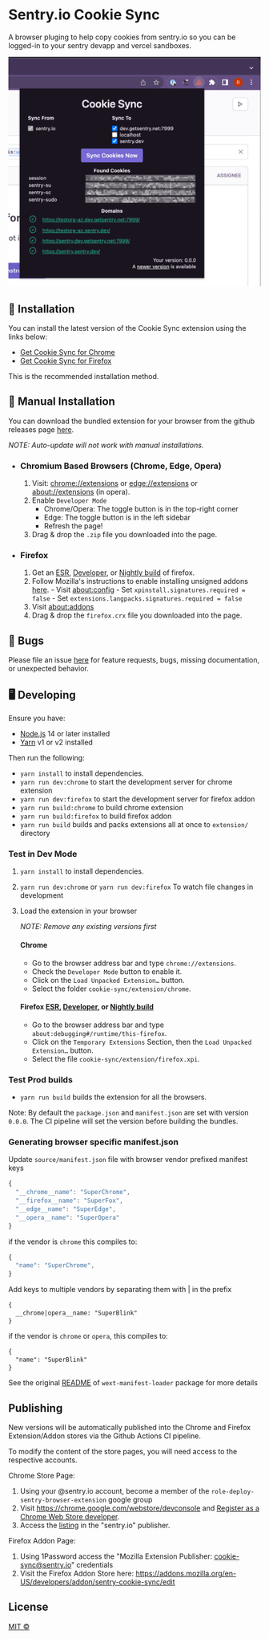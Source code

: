 # Sentry.io Cookie Sync

A browser pluging to help copy cookies from sentry.io so you can be logged-in to 
your sentry devapp and vercel sandboxes.

![](./source/assets/example.png)

## 🚀 Installation

You can install the latest version of the Cookie Sync extension using the links below:

- [Get Cookie Sync for Chrome](https://chrome.google.com/webstore/detail/sentry-cookie-sync/ojbolbbmkndcafmblpelfdhkggpmdhnm?hl=en&authuser=0)
- [Get Cookie Sync for Firefox](https://addons.mozilla.org/en-US/firefox/addon/sentry-cookie-sync/)

This is the recommended installation method.

## 🔧 Manual Installation

You can download the bundled extension for your browser from the github releases page [here](https://github.com/getsentry/cookie-sync/releases).

_NOTE: Auto-update will not work with manual installations._

- ### Chromium Based Browsers (Chrome, Edge, Opera)

    1. Visit: [chrome://extensions](chrome://extensions) or [edge://extensions](edge://extensions) or [about://extensions](about://extensions) (in opera).
    2. Enable `Developer Mode`
        - Chrome/Opera: The toggle button is in the top-right corner 
        - Edge: The toggle button is in the left sidebar
        - Refresh the page!
    3. Drag & drop the `.zip` file you downloaded into the page.

- ### Firefox

    1. Get an [ESR](https://www.mozilla.org/en-US/firefox/enterprise/), [Developer](https://www.mozilla.org/en-US/firefox/developer/), or [Nightly build](https://www.mozilla.org/en-US/firefox/channel/desktop/#nightly) of firefox.
    2. Follow Mozilla's instructions to enable installing unsigned addons [here](https://support.mozilla.org/en-US/kb/add-on-signing-in-firefox#w_what-are-my-options-if-i-want-to-use-an-unsigned-add-on-advanced-users).
      - Visit [about:config](about:config)
      - Set `xpinstall.signatures.required = false`
      - Set `extensions.langpacks.signatures.required = false`
    3. Visit [about:addons](about:addons)
    4. Drag & drop the `firefox.crx` file you downloaded into the page.

## 🐛 Bugs

Please file an issue [here](https://github.com/getsentry/cookie-sync/issues) for feature requests, bugs, missing documentation, or unexpected behavior.

## 🖥️ Developing

Ensure you have:

- [Node.js](https://nodejs.org) 14 or later installed
- [Yarn](https://yarnpkg.com) v1 or v2 installed

Then run the following:

- `yarn install` to install dependencies.
- `yarn run dev:chrome` to start the development server for chrome extension
- `yarn run dev:firefox` to start the development server for firefox addon
- `yarn run build:chrome` to build chrome extension
- `yarn run build:firefox` to build firefox addon
- `yarn run build` builds and packs extensions all at once to `extension/` directory

### Test in Dev Mode

1. `yarn install` to install dependencies.
2. `yarn run dev:chrome` or `yarn run dev:firefox` To watch file changes in development
3. Load the extension in your browser

    _NOTE: Remove any existing versions first_

    #### Chrome

    - Go to the browser address bar and type `chrome://extensions`.
    - Check the `Developer Mode` button to enable it.
    - Click on the `Load Unpacked Extension…` button.
    - Select the folder `cookie-sync/extension/chrome`.

    #### Firefox [ESR](https://www.mozilla.org/en-US/firefox/enterprise/), [Developer](https://www.mozilla.org/en-US/firefox/developer/), or [Nightly build](https://www.mozilla.org/en-US/firefox/channel/desktop/#nightly)

    - Go to the browser address bar and type `about:debugging#/runtime/this-firefox`.
    - Click on the `Temporary Extensions` Section, then the `Load Unpacked Extension…` button.
    - Select the file `cookie-sync/extension/firefox.xpi`.

### Test Prod builds

- `yarn run build` builds the extension for all the browsers.

Note: By default the `package.json` and `manifest.json` are set with version `0.0.0`. The CI pipeline will set the version before building the bundles.

### Generating browser specific manifest.json

Update `source/manifest.json` file with browser vendor prefixed manifest keys

```js
{
  "__chrome__name": "SuperChrome",
  "__firefox__name": "SuperFox",
  "__edge__name": "SuperEdge",
  "__opera__name": "SuperOpera"
}
```

if the vendor is `chrome` this compiles to:

```js
{
  "name": "SuperChrome",
}
```

Add keys to multiple vendors by separating them with | in the prefix

```
{
  __chrome|opera__name: "SuperBlink"
}
```

if the vendor is `chrome` or `opera`, this compiles to:

```
{
  "name": "SuperBlink"
}
```

See the original [README](https://github.com/abhijithvijayan/wext-manifest-loader) of `wext-manifest-loader` package for more details

## Publishing

New versions will be automatically published into the Chrome and Firefox Extension/Addon stores via the Github Actions CI pipeline.

To modify the content of the store pages, you will need access to the respective accounts.

Chrome Store Page:

1. Using your @sentry.io account, become a member of the `role-deploy-sentry-browser-extension` google group
2. Visit https://chrome.google.com/webstore/devconsole and [Register as a Chrome Web Store developer](https://developer.chrome.com/docs/webstore/register/).
3. Access the [listing](https://chrome.google.com/webstore/devconsole/d1e3adb2-fbbf-437c-bbbe-e3c0a9d34cfe/kchlmkcdfohlmobgojmipoppgpedhijh/edit/listing) in the "sentry.io" publisher.

Firefox Addon Page:

1. Using 1Password access the "Mozilla Extension Publisher: cookie-sync@sentry.io" credentials
2. Visit the Firefox Addon Store here: https://addons.mozilla.org/en-US/developers/addon/sentry-cookie-sync/edit

## License

[MIT ©](https://github.com/getsentry/cookie-sync/blob/main/LICENCE)
